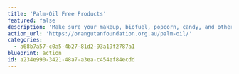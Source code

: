 ```yaml
---
title: 'Palm-Oil Free Products'
featured: false
description: 'Make sure your makeup, biofuel, popcorn, candy, and other [various products](https://www.ethicalconsumer.org/palm-oil/palm-oil-free-list) are palm-oil free. The World Wildlife Fund estimates that 48 football fields worth of rainforest are cut down every minute! It’s estimated that palm oil plantations now cover around 27 million hectares. The forests being clear cut are often habitat for orangutans, who will be completely gone within 5-10 years at this rate.'
action_url: 'https://orangutanfoundation.org.au/palm-oil/'
categories:
  - a68b7a57-c0a5-4b27-81d2-93a19f2787a1
blueprint: action
id: a234e990-3421-48a7-a3ea-c454ef84ecdd
---
```

